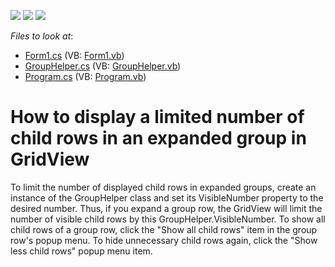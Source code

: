 <!-- default badges list -->
![](https://img.shields.io/endpoint?url=https://codecentral.devexpress.com/api/v1/VersionRange/128627383/16.2.5%2B)
[![](https://img.shields.io/badge/Open_in_DevExpress_Support_Center-FF7200?style=flat-square&logo=DevExpress&logoColor=white)](https://supportcenter.devexpress.com/ticket/details/T495343)
[![](https://img.shields.io/badge/📖_How_to_use_DevExpress_Examples-e9f6fc?style=flat-square)](https://docs.devexpress.com/GeneralInformation/403183)
<!-- default badges end -->
<!-- default file list -->
*Files to look at*:

* [Form1.cs](./CS/DXApplication3/Form1.cs) (VB: [Form1.vb](./VB/DXApplication3/Form1.vb))
* [GroupHelper.cs](./CS/DXApplication3/GroupHelper.cs) (VB: [GroupHelper.vb](./VB/DXApplication3/GroupHelper.vb))
* [Program.cs](./CS/DXApplication3/Program.cs) (VB: [Program.vb](./VB/DXApplication3/Program.vb))
<!-- default file list end -->
# How to display a limited number of child rows in an expanded group in GridView


<p>To limit the number of displayed child rows in expanded groups, create an instance of the GroupHelper class and set its VisibleNumber property to the desired number. Thus, if you expand a group row, the GridView will limit the number of visible child rows by this GroupHelper.VisibleNumber. To show all child rows of a group row, click the "Show all child rows" item in the group row's popup menu. To hide unnecessary child rows again, click the "Show less child rows" popup menu item.</p>

<br/>


